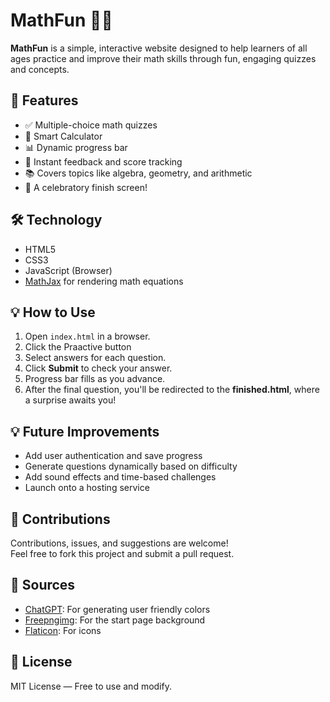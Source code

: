 # MathFun 📐✨

**MathFun** is a simple, interactive website designed to help learners of all ages practice and improve their math skills through fun, engaging quizzes and concepts.

## 🚀 Features

- ✅ Multiple-choice math quizzes
- 🧠 Smart Calculator
- 📊 Dynamic progress bar
- 🎯 Instant feedback and score tracking
- 📚 Covers topics like algebra, geometry, and arithmetic
- 🎉 A celebratory finish screen!

## 🛠️ Technology

- HTML5
- CSS3
- JavaScript (Browser)
- [MathJax](https://www.mathjax.org/) for rendering math equations

## 💡 How to Use

1. Open `index.html` in a browser.
2. Click the Praactive button
3. Select answers for each question.
4. Click **Submit** to check your answer.
5. Progress bar fills as you advance.
6. After the final question, you'll be redirected to the **finished.html**, where a surprise awaits you!

## 💡 Future Improvements

- Add user authentication and save progress
- Generate questions dynamically based on difficulty
- Add sound effects and time-based challenges
- Launch onto a hosting service

## 🤝 Contributions

Contributions, issues, and suggestions are welcome!  
Feel free to fork this project and submit a pull request.

## 📜 Sources

- [ChatGPT](https://chatgpt.com): For generating user friendly colors
- [Freepngimg](https://freepngimg.com/png/126062-blue-abstract-pic-texture-hq-image-free): For the start page background
- [Flaticon](https://www.flaticon.com): For icons 

## 🔑 License

MIT License — Free to use and modify.
  
